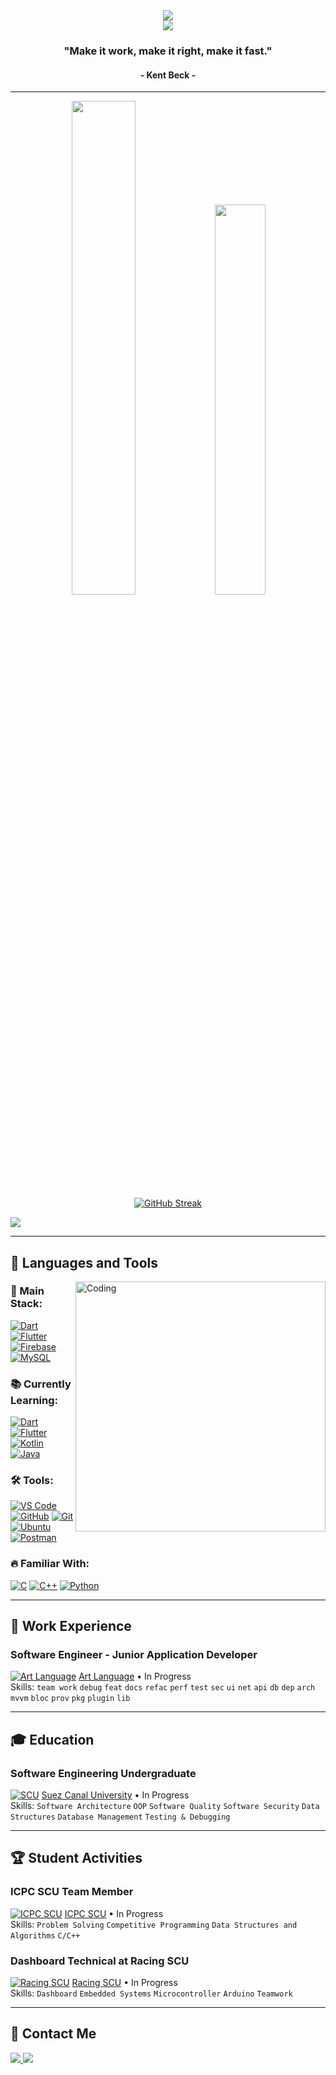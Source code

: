 <div align="center">
  <img src="https://github.com/Anmol-Baranwal/Cool-GIFs-For-GitHub/assets/74038190/d48893bd-0757-481c-8d7e-ba3e163feae7"/>
  
  <br>
  
  <a href="https://git.io/typing-svg">
    <img src="https://readme-typing-svg.herokuapp.com?color=FF3670&size=35&center=true&vCenter=true&width=1000&lines=Welcome+to+my+GitHub+profile!;My+name+is+Omar+Mohamed;I'm+Software+Engineering+Student"/>
  </a>
  
  <h3>"Make it work, make it right, make it fast."</h3>
  <h4>- Kent Beck -</h4>
</div>

---

<div align="center">
  <img width=45% src="https://github-readme-stats.vercel.app/api?username=omar2398&theme=radical&show_icons=true" />
  <img width=40% src="https://github-readme-stats.vercel.app/api/top-langs/?username=omar2398&layout=compact&theme=radical" />
</div>

<div align="center"> 
  <a href="https://git.io/streak-stats">
    <img src="https://github-readme-streak-stats.herokuapp.com?user=omar2398&theme=radical&date_format=j%20M%5B%20Y%5D" alt="GitHub Streak"/>
  </a>
</div>

![](https://komarev.com/ghpvc/?username=omar2398)

---

## 🚀 Languages and Tools

<img align="right" width="400px" src="https://raw.githubusercontent.com/MicaelliMedeiros/micaellimedeiros/master/image/computer-illustration.png" alt="Coding"/>

### 📌 Main Stack:
[![Dart](https://skillicons.dev/icons?i=dart)](https://dart.dev/overview)
[![Flutter](https://skillicons.dev/icons?i=flutter)](https://flutter.dev/)
[![Firebase](https://skillicons.dev/icons?i=firebase)](https://firebase.google.com/)
[![MySQL](https://skillicons.dev/icons?i=mysql)](https://www.mysql.com/)

### 📚 Currently Learning:
[![Dart](https://skillicons.dev/icons?i=dart)](https://dart.dev/overview)
[![Flutter](https://skillicons.dev/icons?i=flutter)](https://flutter.dev/)
[![Kotlin](https://skillicons.dev/icons?i=kotlin)](https://kotlinlang.org/)
[![Java](https://skillicons.dev/icons?i=java)](https://www.java.com/)

### 🛠 Tools:
[![VS Code](https://skillicons.dev/icons?i=vscode)](https://code.visualstudio.com/)
[![GitHub](https://skillicons.dev/icons?i=github)](https://github.com/)
[![Git](https://skillicons.dev/icons?i=git)](https://git-scm.com/)
[![Ubuntu](https://skillicons.dev/icons?i=ubuntu)](https://ubuntu.com/)
[![Postman](https://skillicons.dev/icons?i=postman)](https://postman.com/)

### 🔥 Familiar With:
[![C](https://skillicons.dev/icons?i=c)](https://en.wikipedia.org/wiki/The_C_Programming_Language)
[![C++](https://skillicons.dev/icons?i=cpp)](https://cplusplus.com/)
[![Python](https://skillicons.dev/icons?i=py)](https://www.python.org/)

---

## 💼 Work Experience

### **Software Engineer - Junior Application Developer**
[![Art Language](https://artlanguage.com.sa/wp-content/uploads/2020/12/footer-logo.png)](https://artlanguage.com.sa/)
[Art Language](https://artlanguage.com.sa/) • In Progress  
Skills: `team work` `debug` `feat` `docs` `refac` `perf` `test` `sec` `ui` `net` `api` `db` `dep` `arch` `mvvm` `bloc` `prov` `pkg` `plugin` `lib`

---

## 🎓 Education

### **Software Engineering Undergraduate**
[![SCU](https://scu.eg/storage/2023/03/%D8%AC%D8%A7%D9%85%D8%B9%D8%A9-%D9%82%D9%86%D8%A7%D8%A9-%D8%A7%D9%84%D8%B3%D9%88%D9%8A%D8%B3.png)](https://suez.edu.eg/ar/en/)
[Suez Canal University](https://suez.edu.eg/ar/en/) • In Progress  
Skills: `Software Architecture` `OOP` `Software Quality` `Software Security` `Data Structures` `Database Management` `Testing & Debugging`

---

## 🏆 Student Activities

### **ICPC SCU Team Member**
[![ICPC SCU](https://icpc-scu-official-website.me/static/media/second-logo.0e8539aadfee7a882214.png)](https://icpc-scu-official-website.me/)
[ICPC SCU](https://icpc-scu-official-website.me/) • In Progress  
Skills: `Problem Solving` `Competitive Programming` `Data Structures and Algorithms` `C/C++`

### **Dashboard Technical at Racing SCU**
[![Racing SCU](https://st2.depositphotos.com/5087307/11866/v/950/depositphotos_118661046-stock-illustration-racing-team-logo-template.jpg)](https://www.facebook.com/SCURacingTeam/)
[Racing SCU](https://www.facebook.com/SCURacingTeam/) • In Progress  
Skills: `Dashboard` `Embedded Systems` `Microcontroller` `Arduino` `Teamwork`

---

## 📩 Contact Me
<div>
  <a href="mailto:omarsteven2398@gmail.com">
    <img src="https://img.shields.io/badge/Gmail-D14836?style=for-the-badge&logo=gmail&logoColor=white"/>
  </a>
  <a href="https://www.linkedin.com/in/omar-mohamed-615158236/">
    <img src="https://img.shields.io/badge/-LinkedIn-%230077B5?style=for-the-badge&logo=linkedin&logoColor=white"/>
  </a>
</div>
